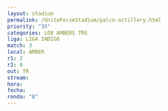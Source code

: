```yaml
---
layout: stadium
permalink: /UniteForzeStadium/palco-octillery.html
priority: "35"
categories: LO8 AMBERS TRS
liga: LIGA INDIGO
match: 3
local: AMBER
r1: 2
r2: 0
out: TR
stream: 
hora: 
fecha: 
ronda: "8"
---
```

